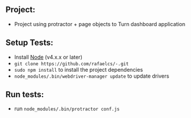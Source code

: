 ## Project:
* Project using protractor + page objects to Turn dashboard application

## Setup Tests:
* Install [Node](http://nodejs.org) (v4.x.x or later)
* `git clone https://github.com/rafaelcs/-.git`
* `sudo npm install` to install the project dependencies
* `node_modules/.bin/webdriver-manager update` to update drivers

## Run tests:
* run `node_modules/.bin/protractor conf.js`